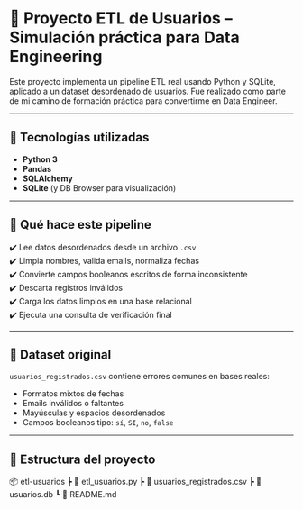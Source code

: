 # 🚀 Proyecto ETL de Usuarios – Simulación práctica para Data Engineering

Este proyecto implementa un pipeline ETL real usando Python y SQLite, aplicado a un dataset desordenado de usuarios. Fue realizado como parte de mi camino de formación práctica para convertirme en Data Engineer.

---

## 🔧 Tecnologías utilizadas

- **Python 3**
- **Pandas**
- **SQLAlchemy**
- **SQLite** (y DB Browser para visualización)

---

## 🧠 Qué hace este pipeline

✔️ Lee datos desordenados desde un archivo `.csv`  
✔️ Limpia nombres, valida emails, normaliza fechas  
✔️ Convierte campos booleanos escritos de forma inconsistente  
✔️ Descarta registros inválidos  
✔️ Carga los datos limpios en una base relacional  
✔️ Ejecuta una consulta de verificación final

---

## 🧪 Dataset original

`usuarios_registrados.csv` contiene errores comunes en bases reales:
- Formatos mixtos de fechas
- Emails inválidos o faltantes
- Mayúsculas y espacios desordenados
- Campos booleanos tipo: `sí`, `SI`, `no`, `false`

---

## 📁 Estructura del proyecto
📦 etl-usuarios
┣ 📄 etl_usuarios.py
┣ 📄 usuarios_registrados.csv
┣ 📄 usuarios.db
┗ 📄 README.md
